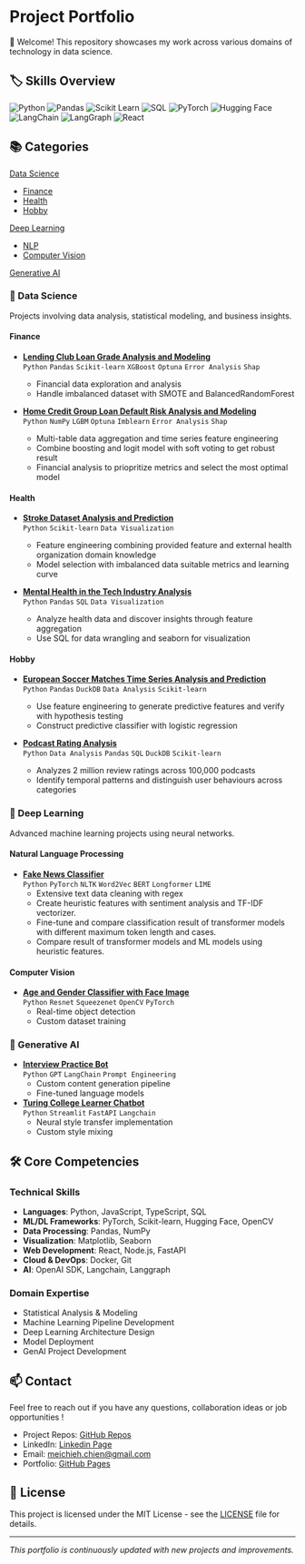# Project Portfolio

👋 Welcome! This repository showcases my work across various domains of technology in data science.

## 🏷️ Skills Overview

![Python](https://img.shields.io/badge/Python-3776AB?style=for-the-badge&logo=python&logoColor=white)
![Pandas](https://img.shields.io/badge/Pandas-150458?style=for-the-badge&logo=pandas&logoColor=white)
![Scikit Learn](https://img.shields.io/badge/scikit_learn-F7931E?style=for-the-badge&logo=scikit-learn&logoColor=white)
![SQL](https://img.shields.io/badge/SQL-4479A1?style=for-the-badge&logo=mysql&logoColor=white)
![PyTorch](https://img.shields.io/badge/PyTorch-EE4C2C?style=for-the-badge&logo=pytorch&logoColor=white)
![Hugging Face](https://img.shields.io/badge/Hugging_Face-FFD21E?style=for-the-badge&logo=huggingface&logoColor=black)
![LangChain](https://img.shields.io/badge/LangChain-1C3C3C?style=for-the-badge&logo=langchain&logoColor=white)
![LangGraph](https://img.shields.io/badge/LangGraph-2C3E50?style=for-the-badge&logoColor=white)
![React](https://img.shields.io/badge/React-20232A?style=for-the-badge&logo=react&logoColor=61DAFB)

## 📚 Categories

[Data Science](https://github.com/MeiChieh#-data-science)
- [Finance](https://github.com/MeiChieh#finance)
- [Health](https://github.com/MeiChieh#health)
- [Hobby](https://github.com/MeiChieh#hobby)
  
[Deep Learning](https://github.com/MeiChieh#-deep-learning)
- [NLP](https://github.com/MeiChieh#natural-language-processing)
- [Computer Vision](https://github.com/MeiChieh#computer-vision)

[Generative AI](https://github.com/MeiChieh#-generative-ai)

### 🔬 Data Science

Projects involving data analysis, statistical modeling, and business insights.

#### Finance

- [**Lending Club Loan Grade Analysis and Modeling**](https://github.com/MeiChieh/lending-club-loan-grade-prediction)  
  `Python` `Pandas` `Scikit-learn` `XGBoost` `Optuna` `Error Analysis` `Shap`
  
  - Financial data exploration and analysis
  - Handle imbalanced dataset with SMOTE and BalancedRandomForest
- [**Home Credit Group Loan Default Risk Analysis and Modeling**](https://github.com/MeiChieh/home-credit-group-loan-default-prediction)  
  `Python` `NumPy` `LGBM` `Optuna` `Imblearn` `Error Analysis` `Shap`
  
  - Multi-table data aggregation and time series feature engineering
  - Combine boosting and logit model with soft voting to get robust result
  - Financial analysis to priopritize metrics and select the most optimal model

#### Health

- [**Stroke Dataset Analysis and Prediction**](https://github.com/MeiChieh/stroke-prediction)  
  `Python` `Scikit-learn` `Data Visualization`
  
  - Feature engineering combining provided feature and external health organization domain knowledge
  - Model selection with imbalanced data suitable metrics and learning curve
- [**Mental Health in the Tech Industry Analysis**](https://github.com/MeiChieh/mental-health-in-tech)  
  `Python` `Pandas` `SQL` `Data Visualization`
  
  - Analyze health data and discover insights through feature aggregation 
  - Use SQL for data wrangling and seaborn for visualization

#### Hobby

- [**European Soccer Matches Time Series Analysis and Prediction**](https://github.com/MeiChieh/european-soccer-matches-prediction)  
  `Python` `Pandas` `DuckDB` `Data Analysis` `Scikit-learn`
  
  - Use feature engineering to generate predictive features and verify with hypothesis testing
  - Construct predictive classifier with logistic regression

- [**Podcast Rating Analysis**](https://github.com/MeiChieh/podcast-rating-analysis)  
  `Python` `Data Analysis` `Pandas` `SQL` `DuckDB` `Scikit-learn`
  
  - Analyzes 2 million review ratings across 100,000 podcasts
  - Identify temporal patterns and distinguish user behaviours across categories

### 🧠 Deep Learning

Advanced machine learning projects using neural networks.

#### Natural Language Processing

- [**Fake News Classifier**](https://github.com/MeiChieh/fake-news-detection)  
  `Python` `PyTorch` `NLTK` `Word2Vec` `BERT` `Longformer` `LIME`
  - Extensive text data cleaning with regex
  - Create heuristic features with sentiment analysis and TF-IDF vectorizer.
  - Fine-tune and compare classification result of transformer models with different maximum token length and cases.
  - Compare result of transformer models and ML models using heuristic features.

#### Computer Vision

- [**Age and Gender Classifier with Face Image**](https://github.com/MeiChieh/face-image-age-and-gender-prediction)  
  `Python` `Resnet` `Squeezenet` `OpenCV` `PyTorch`
  - Real-time object detection
  - Custom dataset training

### 🤖 Generative AI

- [**Interview Practice Bot**](sth)  
  `Python` `GPT` `LangChain` `Prompt Engineering`
  - Custom content generation pipeline
  - Fine-tuned language models
- [**Turing College Learner Chatbot**](sth)  
  `Python` `Streamlit` `FastAPI` `Langchain`
  - Neural style transfer implementation
  - Custom style mixing

## 🛠️ Core Competencies

### Technical Skills

- **Languages**: Python, JavaScript, TypeScript, SQL
- **ML/DL Frameworks**: PyTorch, Scikit-learn, Hugging Face, OpenCV
- **Data Processing**: Pandas, NumPy
- **Visualization**: Matplotlib, Seaborn
- **Web Development**: React, Node.js, FastAPI
- **Cloud & DevOps**: Docker, Git
- **AI**: OpenAI SDK, Langchain, Langgraph

### Domain Expertise

- Statistical Analysis & Modeling
- Machine Learning Pipeline Development
- Deep Learning Architecture Design
- Model Deployment
- GenAI Project Development

## 📫 Contact

Feel free to reach out if you have any questions, collaboration ideas or job opportunities !

- Project Repos: [GitHub Repos](https://github.com/MeiChieh?tab=repositories)
- LinkedIn: [Linkedin Page](https://www.linkedin.com/in/mei-chieh-chien-68304798/?trk=opento_sprofile_topcard)
- Email: meichieh.chien@gmail.com
- Portfolio: [GitHub Pages](https://github.com/MeiChieh)

## 📄 License

This project is licensed under the MIT License - see the [LICENSE](LICENSE) file for details.

---

_This portfolio is continuously updated with new projects and improvements._
